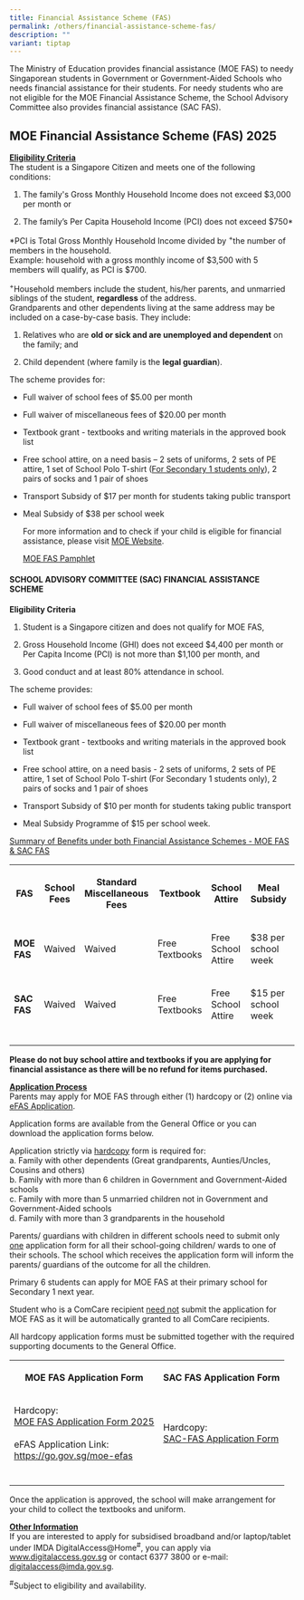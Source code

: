 ```yaml
---
title: Financial Assistance Scheme (FAS)
permalink: /others/financial-assistance-scheme-fas/
description: ""
variant: tiptap
---
```

<p>The Ministry of Education provides financial assistance (MOE FAS) to needy
Singaporean students in Government or Government-Aided Schools who needs
financial assistance for their students. For needy students who are not
eligible for the MOE Financial Assistance Scheme, the School Advisory Committee
also provides financial assistance (SAC FAS).</p>
<h2>MOE Financial Assistance Scheme (FAS) 2025</h2>
<p><strong><u>Eligibility Criteria </u></strong>
<br>The student is a Singapore Citizen and meets one of the following conditions:</p>
<ol data-tight="true" class="tight">
<li>
<p>The family's Gross Monthly Household Income does not exceed $3,000 per
month or</p>
</li>
<li>
<p>The family’s Per Capita Household Income (PCI) does not exceed $750*</p>
</li>
</ol>
<p>*PCI is Total Gross Monthly Household Income divided by&nbsp;<sup>+</sup>the
number of members in the household.&nbsp;
<br>Example: household with a gross monthly income of $3,500 with 5 members
will qualify, as PCI is $700.</p>
<p><sup>+</sup>Household members include the student, his/her parents, and
unmarried siblings of the student,&nbsp;<strong>regardless</strong>&nbsp;of
the address.
<br>Grandparents and other dependents living at the same address may be included
on a case-by-case basis. They include:</p>
<ol data-tight="true" class="tight">
<li>
<p>Relatives who are&nbsp;<strong>old or sick and are unemployed and dependent</strong>&nbsp;on
the family; and</p>
</li>
<li>
<p>Child dependent (where family is the&nbsp;<strong>legal guardian</strong>).</p>
</li>
</ol>
<p>The scheme provides for:</p>
<ul data-tight="true" class="tight">
<li>
<p>Full waiver of school fees of $5.00 per month</p>
</li>
<li>
<p>Full waiver of miscellaneous fees of $20.00 per month</p>
</li>
<li>
<p>Textbook grant - textbooks and writing materials in the approved book
list</p>
</li>
<li>
<p>Free school attire, on a need basis – 2 sets of uniforms, 2 sets of PE
attire, 1 set of School Polo T-shirt (<u>For Secondary 1 students only</u>),
2 pairs of socks and 1 pair of shoes</p>
</li>
<li>
<p>Transport Subsidy of $17 per month for students taking public transport</p>
</li>
<li>
<p>Meal Subsidy of $38 per school week</p>
<p></p>
<p>For more information and to check if your child is eligible for financial
assistance, please visit <a href="https://www.moe.gov.sg/financial-matters/financial-assistance/" rel="noopener nofollow" target="_blank">MOE Website</a>.</p>
<p><a href="/files/Document_4a_MOE_FAS_pamphlet__EL_.pdf" rel="noopener nofollow" target="_blank">MOE FAS Pamphlet</a>
</p>
</li>
</ul>
<h4>SCHOOL ADVISORY COMMITTEE (SAC) FINANCIAL ASSISTANCE SCHEME</h4>
<p><strong>Eligibility Criteria</strong>
</p>
<ol data-tight="true" class="tight">
<li>
<p>Student is a Singapore citizen and does not qualify for MOE FAS,</p>
</li>
<li>
<p>Gross Household Income (GHI) does not exceed $4,400 per month or Per Capita
Income (PCI) is not more than $1,100 per month, and</p>
</li>
<li>
<p>Good conduct and at least 80% attendance in school.</p>
</li>
</ol>
<p>The scheme provides:</p>
<ul data-tight="true" class="tight">
<li>
<p>Full waiver of school fees of $5.00 per month</p>
</li>
<li>
<p>Full waiver of miscellaneous fees of $20.00 per month</p>
</li>
<li>
<p>Textbook grant - textbooks and writing materials in the approved book
list</p>
</li>
<li>
<p>Free school attire, on a need basis - 2 sets of uniforms, 2 sets of PE
attire, 1 set of School Polo T-shirt (For Secondary 1 students only), 2
pairs of socks and 1 pair of shoes</p>
</li>
<li>
<p>Transport Subsidy of $10 per month for students taking public transport</p>
</li>
<li>
<p>Meal Subsidy Programme of $15 per school week.</p>
</li>
</ul>
<p><u>Summary of Benefits under both Financial Assistance Schemes - MOE FAS &amp; SAC FAS</u>
</p>
<table style="minWidth: 175px">
<colgroup>
<col>
<col>
<col>
<col>
<col>
<col>
<col>
</colgroup>
<tbody>
<tr>
<th rowspan="1" colspan="1">
<p>FAS</p>
</th>
<th rowspan="1" colspan="1">
<p>School Fees</p>
</th>
<th rowspan="1" colspan="1">
<p>Standard Miscellaneous Fees</p>
</th>
<th rowspan="1" colspan="1">
<p>Textbook</p>
</th>
<th rowspan="1" colspan="1">
<p>School Attire</p>
</th>
<th rowspan="1" colspan="1">
<p>Meal Subsidy</p>
</th>
<th rowspan="1" colspan="1">
<p>Transport Subsidy</p>
</th>
</tr>
<tr>
<td rowspan="1" colspan="1">
<p><strong>MOE FAS</strong>
</p>
</td>
<td rowspan="1" colspan="1">
<p>Waived</p>
</td>
<td rowspan="1" colspan="1">
<p>Waived</p>
</td>
<td rowspan="1" colspan="1">
<p>Free Textbooks</p>
</td>
<td rowspan="1" colspan="1">
<p>Free School Attire</p>
</td>
<td rowspan="1" colspan="1">
<p>$38 per school week</p>
</td>
<td rowspan="1" colspan="1">
<p>$17 per month</p>
</td>
</tr>
<tr>
<td rowspan="1" colspan="1">
<p><strong>SAC FAS</strong>
</p>
</td>
<td rowspan="1" colspan="1">
<p>Waived</p>
</td>
<td rowspan="1" colspan="1">
<p>Waived</p>
</td>
<td rowspan="1" colspan="1">
<p>Free Textbooks</p>
</td>
<td rowspan="1" colspan="1">
<p>Free School Attire</p>
</td>
<td rowspan="1" colspan="1">
<p>$15 per school week</p>
</td>
<td rowspan="1" colspan="1">
<p>$10 per month</p>
</td>
</tr>
<tr>
<td rowspan="1" colspan="1">
<p></p>
</td>
<td rowspan="1" colspan="1">
<p></p>
</td>
<td rowspan="1" colspan="1">
<p></p>
</td>
<td rowspan="1" colspan="1">
<p></p>
</td>
<td rowspan="1" colspan="1">
<p></p>
</td>
<td rowspan="1" colspan="1">
<p></p>
</td>
<td rowspan="1" colspan="1">
<p></p>
</td>
</tr>
</tbody>
</table>
<p><strong>Please do not buy school attire and textbooks if you are applying for financial assistance as there will be no refund for items purchased.</strong>
</p>
<p><strong><u>Application Process </u></strong>
<br>Parents may apply for MOE FAS through either (1) hardcopy or (2) online
via <a href="https://go.gov.sg/moe-efas" rel="noopener nofollow" target="_blank">eFAS Application</a>.</p>
<p>Application forms are available from the General Office or you can download
the application forms below.&nbsp;</p>
<p>Application strictly via&nbsp;<u>hardcopy</u>&nbsp;form is required for:
<br>a. Family with other dependents (Great grandparents, Aunties/Uncles, Cousins
and others)
<br>b. Family with more than 6 children in Government and Government-Aided
schools
<br>c. Family with more than 5 unmarried children not in Government and Government-Aided
schools
<br>d. Family with more than 3 grandparents in the household</p>
<p>Parents/ guardians with children in different schools need to submit only <u>one</u> application
form for all their school-going children/ wards to one of their schools.
The school which receives the application form will inform the parents/
guardians of the outcome for all the children.</p>
<p>Primary 6 students can apply for MOE FAS at their primary school for Secondary
1 next year.</p>
<p>Student who is a ComCare recipient <u>need not</u> submit the application
for MOE FAS as it will be automatically granted to all ComCare recipients.</p>
<p>All hardcopy application forms must be submitted together with the required
supporting documents to the General Office.
<br>
</p>
<table style="minWidth: 50px">
<colgroup>
<col>
<col>
</colgroup>
<tbody>
<tr>
<th rowspan="1" colspan="1">
<p>MOE FAS Application Form</p>
</th>
<th rowspan="1" colspan="1">
<p>SAC FAS Application Form</p>
</th>
</tr>
<tr>
<td rowspan="1" colspan="1">
<p>Hardcopy:
<br><a href="/files/MOE_FAS_Application_Form_2025.pdf" rel="noopener nofollow" target="_blank">MOE FAS Application Form 2025</a>
<br>
<br>eFAS Application Link:
<br><a href="https://go.gov.sg/moe-efas" rel="noopener noreferrer nofollow" target="_blank">https://go.gov.sg/moe-efas</a>
</p>
</td>
<td rowspan="1" colspan="1">
<p>Hardcopy:
<br><a href="/files/SAC_FAS_Application_Form.pdf" rel="noopener noreferrer nofollow" target="_blank">SAC-FAS Application Form</a>
</p>
</td>
</tr>
<tr>
<td rowspan="1" colspan="1">
<p></p>
</td>
<td rowspan="1" colspan="1">
<p></p>
</td>
</tr>
</tbody>
</table>
<p>Once the application is approved, the school will make arrangement for
your child to collect the textbooks and uniform.
<br>
</p>
<p><strong><u>Other Information</u></strong>
<br>If you are interested to apply for subsidised broadband and/or laptop/tablet
under IMDA DigitalAccess@Home<sup>#</sup>, you can apply via <a href="http://www.digitalaccess.gov.sg" rel="noopener noreferrer nofollow" target="_blank">www.digitalaccess.gov.sg</a> or
contact 6377 3800 or e-mail: <a href="mailto:digitalaccess@imda.gov.sg" rel="noopener noreferrer nofollow" target="_blank">digitalaccess@imda.gov.sg</a>.</p>
<p><sup>#</sup>Subject to eligibility and availability.</p>
<p></p>
